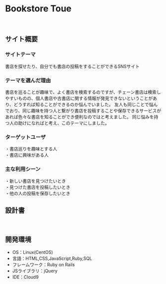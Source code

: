# Bookstore Toue
​
## サイト概要
### サイトテーマ
<!--何を『目的』とし、どのような『分類』なのかを簡潔に書く-->
書店を探せたり、自分でも書店の投稿をすることができるSNSサイト
​
### テーマを選んだ理由
<!--なぜこのようなテーマにしたかを説明する-->
​書店を巡ることが趣味で、よく書店を検索するのですが、チェーン書店は検索しやすいものの、個人書店や古書店に関する情報が発見できないということがあり、どうすれば知ることができるのか悩んでいました。
友人も同じことで悩んでおり、同じ趣味を持つ人と繋がり書店を投稿することや保存できるサービスがあれば色々な書店を知ることができ便利なのではと考えました。
同じ悩みを持つ人の助けになればと考え、このテーマにしました。
### ターゲットユーザ
<!--誰に使ってもらうかを具体的に記載する-->
・書店巡りを趣味とする人  
・書店に興味がある人

### 主な利用シーン
<!--どのような時に使うのかの状況を記載すること-->
・新しい書店を見つけたいとき  
・見つけた書店を投稿したいとき  
・他の人の投稿を保存したいとき
​
## 設計書
<!--テーマを設定・提出する時点では不要です-->
​
## 開発環境
- OS：Linux(CentOS)
- 言語：HTML,CSS,JavaScript,Ruby,SQL
- フレームワーク：Ruby on Rails
- JSライブラリ：jQuery
- IDE：Cloud9